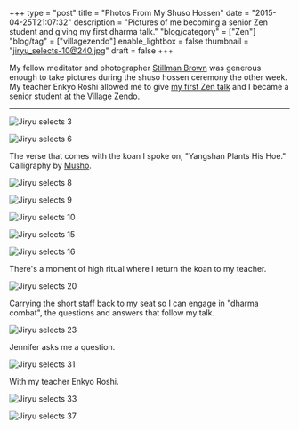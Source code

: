 +++
type = "post"
title = "Photos From My Shuso Hossen"
date = "2015-04-25T21:07:32"
description = "Pictures of me becoming a senior Zen student and giving my first dharma talk."
"blog/category" = ["Zen"]
"blog/tag" = ["villagezendo"]
enable_lightbox = false
thumbnail = "jiryu_selects-10@240.jpg"
draft = false
+++

<p>My fellow meditator and photographer <a href="https://twitter.com/stillman_brown">Stillman Brown</a> was generous enough to take pictures during the shuso hossen ceremony the other week. My teacher Enkyo Roshi allowed me to give <a href="/blog/yangshan-plants-his-hoe/">my first Zen talk</a> and I became a senior student at the Village Zendo.</p>
<hr />
<p><img style="display:block; margin-left:auto; margin-right:auto;" src="jiryu_selects-3.jpg" alt="Jiryu selects 3" title="Jiryu selects 3" /></p>
<p><img style="display:block; margin-left:auto; margin-right:auto;" src="jiryu_selects-6.jpg" alt="Jiryu selects 6" title="Jiryu selects 6" /></p>
<p>The verse that comes with the koan I spoke on, "Yangshan Plants His Hoe." Calligraphy by <a href="http://whimsyload.com/">Musho</a>.</p>
<p><img style="display:block; margin-left:auto; margin-right:auto;" src="jiryu_selects-8.jpg" alt="Jiryu selects 8" title="Jiryu selects 8" /></p>
<p><img style="display:block; margin-left:auto; margin-right:auto;" src="jiryu_selects-9.jpg" alt="Jiryu selects 9" title="Jiryu selects 9" /></p>
<p><img style="display:block; margin-left:auto; margin-right:auto;" src="jiryu_selects-10.jpg" alt="Jiryu selects 10" title="Jiryu selects 10" /></p>
<p><img style="display:block; margin-left:auto; margin-right:auto;" src="jiryu_selects-15.jpg" alt="Jiryu selects 15" title="Jiryu selects 15" /></p>
<p><img style="display:block; margin-left:auto; margin-right:auto;" src="jiryu_selects-16.jpg" alt="Jiryu selects 16" title="Jiryu selects 16" /></p>
<p>There's a moment of high ritual where I return the koan to my teacher.</p>
<p><img style="display:block; margin-left:auto; margin-right:auto;" src="jiryu_selects-20.jpg" alt="Jiryu selects 20" title="Jiryu selects 20" /></p>
<p>Carrying the short staff back to my seat so I can engage in "dharma combat", the questions and answers that follow my talk.</p>
<p><img style="display:block; margin-left:auto; margin-right:auto;" src="jiryu_selects-23.jpg" alt="Jiryu selects 23" title="Jiryu selects 23" /></p>
<p>Jennifer asks me a question.</p>
<p><img style="display:block; margin-left:auto; margin-right:auto;" src="jiryu_selects-31.jpg" alt="Jiryu selects 31" title="Jiryu selects 31" /></p>
<p>With my teacher Enkyo Roshi.</p>
<p><img style="display:block; margin-left:auto; margin-right:auto;" src="jiryu_selects-33.jpg" alt="Jiryu selects 33" title="Jiryu selects 33" /></p>
<p><img style="display:block; margin-left:auto; margin-right:auto;" src="jiryu_selects-37.jpg" alt="Jiryu selects 37" title="Jiryu selects 37" /></p>
    